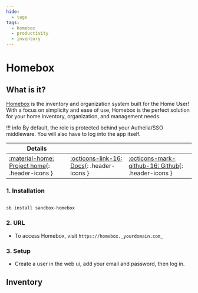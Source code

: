 ```yaml
---
hide:
  - tags
tags:
  - homebox
  - productivity
  - inventory
---
```


# Homebox

## What is it?

[Homebox](https://homebox.software/en/) is the inventory and organization system built for the Home User! With a focus on simplicity and ease of use, Homebox is the perfect solution for your home inventory, organization, and management needs.

!!! info
    By default, the role is protected behind your Authelia/SSO middleware. You will also have to log into the app itself.

| Details     |             |             |
|-------------|-------------|-------------|
| [:material-home: Project home](https://homebox.software/en/){: .header-icons } | [:octicons-link-16: Docs](https://homebox.software/en/quick-start.html){: .header-icons } | [:octicons-mark-github-16: Github](https://github.com/sysadminsmedia/homebox){: .header-icons } |

### 1. Installation

``` shell

sb install sandbox-homebox

```

### 2. URL

- To access Homebox, visit `https://homebox._yourdomain.com_`

### 3. Setup

- Create a user in the web ui, add your email and password, then log in.

## Inventory
<!-- BEGIN SALTBOX MANAGED VARIABLES SECTION -->
<!-- END SALTBOX MANAGED VARIABLES SECTION -->

